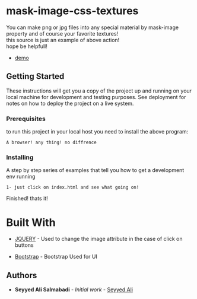 # mask-image-css-textures

You can make png or jpg files into any special material by mask-image property and of course your favorite textures!<br>
this source is just an example of above action!<br>
hope be helpfull!
* [demo](http://demo.uclearn.ir/mask-image/)


## Getting Started

These instructions will get you a copy of the project up and running on your local machine for development and testing purposes. See deployment for notes on how to deploy the project on a live system.

### Prerequisites

to run this project in your local host you need to install the above program:


```
A browser! any thing! no diffrence
```


### Installing

A step by step series of examples that tell you how to get a development env running


```
1- just click on index.html and see what going on!
```

Finished! thats it!

# Built With

* [JQUERY](https://github.com/jquery/jquery) - Used to change the image attribute in the case of click on buttons

* [Bootstrap](https://github.com/twbs/bootstrap) - Bootstrap Used for UI

## Authors

* **Seyyed Ali Salmabadi** - *Initial work* - [Seyyed Ali](https://github.com/salis77/)

